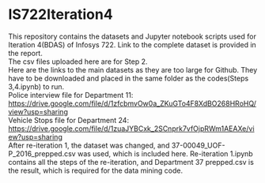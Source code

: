 # IS722Iteration4
This repository contains the datasets and Jupyter notebook scripts used for Iteration 4(BDAS) of Infosys 722. Link to the complete dataset is provided in the report.<br/>
The csv files uploaded here are for Step 2.<br/>
Here are the links to the main datasets as they are too large for Github. They have to be downloaded and placed in the same folder as the codes(Steps 3,4.ipynb) to run.<br/>
  Police interview file for Department 11: https://drive.google.com/file/d/1zfcbmvOw0a_ZKuGTo4F8XdBO268HRoHQ/view?usp=sharing<br/>
  Vehicle Stops file for Department 24: https://drive.google.com/file/d/1zuaJYBCxk_2SCnprk7vfOjpRWm1AEAXe/view?usp=sharing<br/>
After re-iteration 1, the dataset was changed, and 37-00049_UOF-P_2016_prepped.csv was used, which is included here.
Re-iteration 1.ipynb contains all the steps of the re-iteration, and Department 37 prepped.csv is the result, which is required for the data mining code.
